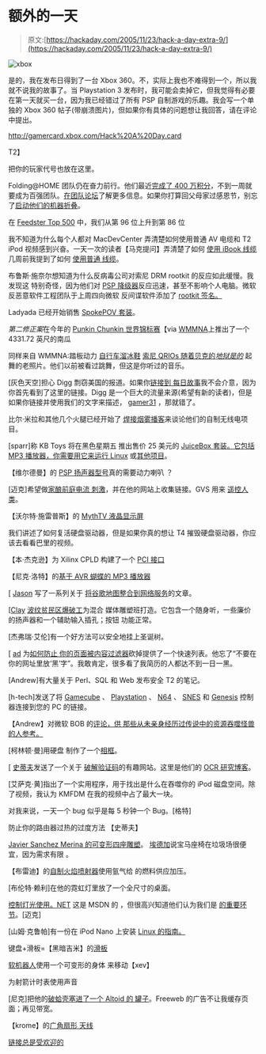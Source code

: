 # 额外的一天

> 原文:[https://hackaday.com/2005/11/23/hack-a-day-extra-9/](https://hackaday.com/2005/11/23/hack-a-day-extra-9/)

![xbox](../Images/8eacdb785eec781a9e71f7374f25af58.png)

是的，我在发布日得到了一台 Xbox 360。不，实际上我也不难得到一个，所以我就不说我的故事了。当 Playstation 3 发布时，我可能会卖掉它，但我觉得有必要在第一天就买一台，因为我已经错过了所有 PSP 自制游戏的乐趣。我会写一个单独的 Xbox 360 帖子(带崩溃图片)，但如果你有具体的问题想让我回答，请在评论中提出。

<http://gamercard.xbox.com/Hack%20A%20Day.card>

T2】

把你的玩家代号也放在这里。

Folding@HOME 团队仍在奋力前行。他们最近[完成了 400 万积分](http://teamhackaday.com/viewtopic.php?t=124)，不到一周就要成为百强团队。[在团队论坛](http://teamhackaday.com/)了解更多信息。如果你打算回父母家过感恩节，别忘了[启动他们的机器折叠](http://teamhackaday.com/viewtopic.php?t=3)。

在 [Feedster Top 500](http://feedster.net/top500.php) 中，我们从第 96 位上升到第 86 位

我不知道为什么每个人都对 MacDevCenter 弄清楚如何使用普通 AV 电缆和 T2 iPod 视频感到兴奋。一天一次的读者【马克提问】弄清楚了如何
[使用 iBook 线缆](http://www.tuaw.com/2005/11/01/how-to-convert-an-ibook-av-cable-to-an-ipod-av-cable/)
几周前我提到了如何
[使用普通
线缆](http://www.tuaw.com/2005/11/01/how-to-convert-an-ibook-av-cable-to-an-ipod-av-cable/#c100436)。

布鲁斯·施奈尔想知道为什么反病毒公司对索尼 DRM rootkit 的反应如此缓慢。我发现这
特别奇怪，因为他们对 [PSP
降级器](http://www.hackaday.com/entry/1234000687060851/)反应迅速，甚至不影响个人电脑。微软反恶意软件工程团队于上周四向微软
反间谍软件添加了
[rootkit 签名。](http://blogs.technet.com/antimalware/archive/2005/11/17/414741.aspx)

Ladyada 已经开始销售
[SpokePOV 套装](http://www.adafruit.com/index.php?main_page=product_info&products_id=5)。

*第二修正案*在今年的
[Punkin Chunkin 世界锦标赛](http://www.punkinchunkin.com/)【via
[WMMNA](http://www.we-make-money-not-art.com/archives/007469.php)上推出了一个 4331.72 英尺的南瓜

同样来自 WMMNA:踏板动力
[自行车溜冰鞋](http://www.we-make-money-not-art.com/archives/007461.php)
[索尼 QRIOs 随着贝克的*地狱是的*](http://www.we-make-money-not-art.com/archives/007460.php) 起舞的老照片。他们以前被看过跳舞，但这是你听过的音乐。

[灰色天空]担心 Digg 剽窃美国的报道。如果你[链接到
每日故事](http://digg.com/technology/Thermal_keypad_combo_snooping)我不会介意，因为你首先看到了这里的链接。Digg 是一个巨大的流量来源(希望有新的读者)，但是
如果你链接并使用我们的文字来描述，
[gamer31](http://digg.com/users/gamer31/submitted) ，那就错了。

比尔·米拉和其他几个火腿已经开始了
[焊接烟雾播客](http://www.qsl.net/n2cqr/PODCAST.HTM)来谈论他们的自制无线电项目。

[sparr]称 KB Toys 将在黑色星期五
推出售价 25 美元的 [JuiceBox 套装。它包括 MP3 播放器，你需要用它来](http://bf2005.com/kbtoys.html)[运行 Linux](http://www.elinux.org/wiki/JuiceBox)
或[其他项目](http://www.hackaday.com/search/?q=juicebox)。

【维尔德曼】的 [PSP 扬声器型号](http://pspon2.blogspot.com/2005/11/psp-mod-i-did.html)真的需要动力喇叭
？

[迈克]希望做[家酿前庭电流
刺激](http://www.belineperspectives.com/projects.gvs.htm)，并在他的网站上收集链接。GVS 用来
[遥控人类](http://www.newscientist.com/article.ns?id=dn7829)。

【沃尔特·施雷普斯】的 [MythTV 液晶显示屏](http://nerdhero.org/index.php/Howtos/LcdDisplay)

我们讲述了如何复活硬盘驱动器，但是如果你真的想让 T4 摧毁硬盘驱动器，你应该去看看巴里的视频。

【本·杰克逊】为 Xilinx CPLD 构建了一个 [PCI 接口](http://www.ben.com/minipci/)

【尼克·洛特】的[基于 AVR 蝴蝶的 MP3 播放器](http://butterflymp3.sourceforge.net/)

[ [Jason](http://www.wjgilmore.com/) 写了一系列关于
[将谷歌地图整合到网络服务](http://www.hackaday.com/entry/1234000697067520/#c596430)的文章。

[[Clay](http://home.earthlink.net/%7Ethebratts/)
[波纹贫民区爆破工](http://home.earthlink.net/%7Ethebratts/New%20Stuff/box.JPG)为混合
媒体雕塑班打造。它包含一个随身听，一些廉价的扬声器和一个辅助输入插孔；按钮
功能正常。

[杰弗瑞·艾伦]有一个好方法可以安全地挂上圣诞树。

[ [ad](http://goldennuts.co.uk/) 为[如何防止
你的页面被内容过滤器](http://goldennuts.co.uk/?p=30)砍掉提供了一个快速列表。他忘了“不要在你的网址里放‘黑’字”。我敢肯定，很多看了我简历的人都达不到一日一黑。

[Andrew]有大量关于 Perl、SQL 和 Web 发布安全
T2 的笔记。

[h-tech]发送了将
[Gamecube](http://www.int03.co.uk/crema/hardware/gamecube/gc-control.htm) 、
[Playstation](http://www.hardwaresecrets.com/article/149) 、
[N64](http://www.hardwaresecrets.com/article/80) 、
[SNES](http://www.hardwaresecrets.com/article/76) 和 [Genesis](http://www.hardwaresecrets.com/article/69) 控制器连接到您的 PC 的链接。

【Andrew】对微软 BOB 的[评论，供
那些从未亲身经历过传说中的资源吞噬怪兽的人参考。](http://www.bentuser.com/article.aspx?ID=327&page=1)

[柯林顿·曼]用硬盘
制作了一个[相框](http://www.clintonmann.com/projects/pfharddrive1.asp)。

[ [史蒂夫](http://fugitivethought.com/)发送了一个关于
[破解验证码](http://www.ocr-research.org.ua/)的有趣网站。这里是他们的
[OCR 研究博客](http://ocr-research.blogspot.com/)。

[艾萨克·黄]指出了一个实用程序，用于找出是什么在吞噬你的
iPod 磁盘空间。除了视频，我认为 KMFDM 在我的视频中占了最大一块。

对我来说，一天一个 bug 似乎是每 5 秒钟一个 Bug。[格特]

防止你的路由器过热的过度方法 [](http://forum1.netgear.com/support/viewtopic.php?p=19600) 【史蒂夫】

[Javier Sanchez Merina 的可变形四座雕塑](http://www.edgargonzalez.com/?p=886)。
[埃德加](http://edgargonzalez.com/)说宝马座椅在垃圾场很便宜，因为需求有限
。

【布雷迪】的[自制火焰喷射器](http://www.livejournal.com/users/unclebrady/)使用氩气给
的燃料供应加压。

[布伦特·赖利]在他的霓虹灯里放了一个全尺寸的桌面。

[控制灯光使用。NET](http://msdn.microsoft.com/coding4fun/diy/controlLights/default.aspx) 这是 MSDN 的
，但很高兴知道他们认为我们是
[的重要环节](http://msdn.microsoft.com/coding4fun/someassemblyrequired/default.aspx)。[迈克]

[山姆·克鲁帕]有一份在 iPod
Nano 上安装 [Linux 的指南。](http://www.theplaceforitall.com/linuxnano/)

键盘+滑板=【黑暗吉米】的[滑板](http://www.darkjimmy.host.sk/skeytboard.html)

[软机器人](http://www.ritsumei.ac.jp/se/%7Ehirai/research/softrobot-e.html)使用一个可变形的身体
来移动【xev】

为射箭计时表使用声音

[尼克]把他的[破蛤壳塞进了一个 Altoid 的
罐子](http://www.freewebs.com/nickdawg911/howto.htm)。Freeweb 的广告不让我缓存页面；再见带宽。

【krome】的[广角扇形
天线](http://thekrome.blogspot.com/2005/11/homebrew-24-ghz-14dbi-wide-angle.html)

[链接总是受欢迎的](http://www.hackaday.com/tips/)